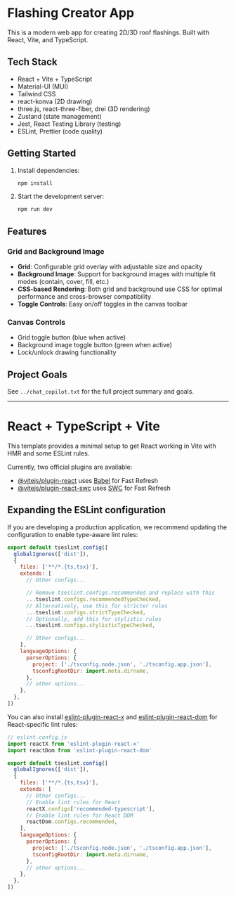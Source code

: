 # Flashing Creator App

This is a modern web app for creating 2D/3D roof flashings. Built with React, Vite, and TypeScript.

## Tech Stack

- React + Vite + TypeScript
- Material-UI (MUI)
- Tailwind CSS
- react-konva (2D drawing)
- three.js, react-three-fiber, drei (3D rendering)
- Zustand (state management)
- Jest, React Testing Library (testing)
- ESLint, Prettier (code quality)

## Getting Started

1. Install dependencies:

   ```sh
   npm install
   ```

2. Start the development server:

   ```sh
   npm run dev
   ```

## Features

### Grid and Background Image
- **Grid**: Configurable grid overlay with adjustable size and opacity
- **Background Image**: Support for background images with multiple fit modes (contain, cover, fill, etc.)
- **CSS-based Rendering**: Both grid and background use CSS for optimal performance and cross-browser compatibility
- **Toggle Controls**: Easy on/off toggles in the canvas toolbar

### Canvas Controls
- Grid toggle button (blue when active)
- Background image toggle button (green when active) 
- Lock/unlock drawing functionality

## Project Goals

See `../chat_copilot.txt` for the full project summary and goals.

---

# React + TypeScript + Vite

This template provides a minimal setup to get React working in Vite with HMR and some ESLint rules.

Currently, two official plugins are available:

- [@vitejs/plugin-react](https://github.com/vitejs/vite-plugin-react/blob/main/packages/plugin-react) uses [Babel](https://babeljs.io/) for Fast Refresh
- [@vitejs/plugin-react-swc](https://github.com/vitejs/vite-plugin-react/blob/main/packages/plugin-react-swc) uses [SWC](https://swc.rs/) for Fast Refresh

## Expanding the ESLint configuration

If you are developing a production application, we recommend updating the configuration to enable type-aware lint rules:

```js
export default tseslint.config([
  globalIgnores(['dist']),
  {
    files: ['**/*.{ts,tsx}'],
    extends: [
      // Other configs...

      // Remove tseslint.configs.recommended and replace with this
      ...tseslint.configs.recommendedTypeChecked,
      // Alternatively, use this for stricter rules
      ...tseslint.configs.strictTypeChecked,
      // Optionally, add this for stylistic rules
      ...tseslint.configs.stylisticTypeChecked,

      // Other configs...
    ],
    languageOptions: {
      parserOptions: {
        project: ['./tsconfig.node.json', './tsconfig.app.json'],
        tsconfigRootDir: import.meta.dirname,
      },
      // other options...
    },
  },
])
```

You can also install [eslint-plugin-react-x](https://github.com/Rel1cx/eslint-react/tree/main/packages/plugins/eslint-plugin-react-x) and [eslint-plugin-react-dom](https://github.com/Rel1cx/eslint-react/tree/main/packages/plugins/eslint-plugin-react-dom) for React-specific lint rules:

```js
// eslint.config.js
import reactX from 'eslint-plugin-react-x'
import reactDom from 'eslint-plugin-react-dom'

export default tseslint.config([
  globalIgnores(['dist']),
  {
    files: ['**/*.{ts,tsx}'],
    extends: [
      // Other configs...
      // Enable lint rules for React
      reactX.configs['recommended-typescript'],
      // Enable lint rules for React DOM
      reactDom.configs.recommended,
    ],
    languageOptions: {
      parserOptions: {
        project: ['./tsconfig.node.json', './tsconfig.app.json'],
        tsconfigRootDir: import.meta.dirname,
      },
      // other options...
    },
  },
])
```
